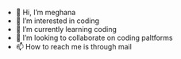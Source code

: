 - 👋 Hi, I’m meghana
- 👀 I’m interested in coding
- 🌱 I’m currently learning coding
- 💞️ I’m looking to collaborate on coding paltforms
- 📫 How to reach me is through mail

<!---
meghana101004/meghana101004 is a ✨ special ✨ repository because its `README.md` (this file) appears on your GitHub profile.
You can click the Preview link to take a look at your changes.
--->

